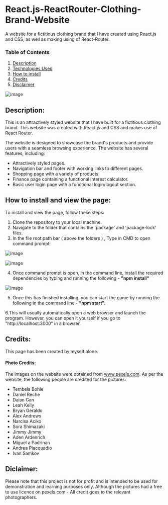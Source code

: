 # React.js-ReactRouter-Clothing-Brand-Website
A website for a fictitious clothing brand that I have created using React.js and CSS, as well as making using of React-Router. 

### Table of Contents
1. [Description](#program-description)
2. [Technologies Used](#technologies)
3. [How to install](#how-to-install)
4. [Credits](#credits)
5. [Disclaimer](#disclaimer)

![image](https://user-images.githubusercontent.com/123034061/223580864-27bde6a7-dc1a-4706-b68a-d0f37a934f7e.png)

## Description: <a name="program-description"/>

This is an attractively styled website that I have built for a fictitious clothing brand. 
This website was created with React.js and CSS and makes use of React Router. 

The website is designed to showcase the brand's products and provide users with a seamless browsing experience. 
The website has several features, including:
   - Attractively styled pages.
   - Navigation bar and footer with working links to different pages.
   - Shopping page with a variety of products.
   - Finance page containing a functional interest calculator.
   - Basic user login page with a functional login/logout section.
   

## How to install and view the page: <a name="how-to-install"/>
To install and view the page, follow these steps:

1. Clone the repository to your local machine. 
2. Navigate to the folder that contains the 'package' and 'package-lock' files. 
3. In the file root path bar ( above the folders ) , Type in CMD to open command prompt: 
 
![image](https://user-images.githubusercontent.com/123034061/220369949-febe92f6-adf6-465f-b492-18a8c9a25f43.png)

![image](https://user-images.githubusercontent.com/123034061/220370249-e95b3074-9c7d-4a98-aebb-844a3782ef28.png)

4. Once command prompt is open, in the command line, install the required dependencies by typing and running the following -  **"npm install"** 

![image](https://user-images.githubusercontent.com/123034061/220371237-f24d3dae-ed52-478a-a7fb-de0ca27d6bea.png)

5. Once this has finished installing, you can start the game by running the following in the command line -  **"npm start".**

6.This will usually automatically open a web browser and launch the program. However, you can open it yourself if you go to "http://localhost:3000" in a browser.


## Credits:<a name="credits"/>
This page has been created by myself alone. 

#### Photo Credits:
The images on the website were obtained from www.pexels.com.
As per the website, the following people are credited for the pictures:
- Tembela Bohle
- Daniel Reche
- Daian Gan
- Leah Kelly
- Bryan Geraldo
- Alex Andrews
- Narcisa Aciko
- Sora Shimazaki
- Jimmy Jimmy
- Aden Ardenrich
- Miguel a Padrinan
- Andrea Piacquadio
- Ivan Samkov

## Diclaimer:<a name="disclaimer"/>
Please note that this project is not for profit and is intended to be used for demonstration and learning purposes only.
Although the pictures had a free to use licence on pexels.com - All credit goes to the relevant photographers. 
